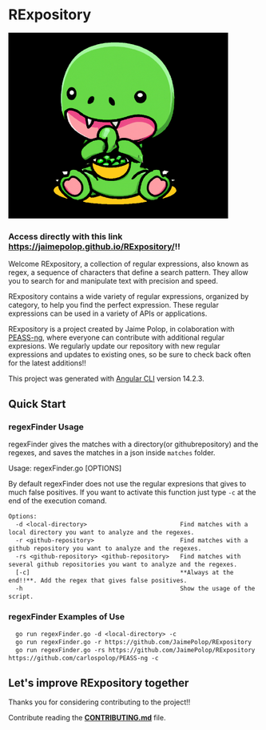 # RExpository

<img src="REx/src/assets/GreenRexPeas.png" width="440">

### Access directly with this link https://jaimepolop.github.io/RExpository/!!


Welcome RExpository, a collection of regular expressions, also known as regex, a sequence of characters that define a search pattern. They allow you to search for and manipulate text with precision and speed.

RExpository contains a wide variety of regular expressions, organized by category, to help you find the perfect expression. These regular expressions can be used in a variety of APIs or applications.

RExpository is a project created by Jaime Polop, in colaboration with [PEASS-ng](https://github.com/carlospolop/PEASS-ng), where everyone can contribute with additional regular expresions. We regularly update our repository with new regular expressions and updates to existing ones, so be sure to check back often for the latest additions!! 


This project was generated with [Angular CLI](https://github.com/angular/angular-cli) version 14.2.3.

## Quick Start
### regexFinder Usage

regexFinder gives the matches with a directory(or githubrepository) and the regexes, and saves the matches in a json inside ```matches``` folder.

Usage: regexFinder.go [OPTIONS]

By default regexFinder does not use the regular expresions that gives to much false positives. If you want to activate this function just type ```-c``` at the end of the execution comand.
```
Options:
  -d <local-directory>                          Find matches with a local directory you want to analyze and the regexes.
  -r <github-repository>                        Find matches with a github repository you want to analyze and the regexes.
  -rs <github-repository> <github-repository>   Find matches with several github repositories you want to analyze and the regexes.
  [-c]                                          **Always at the end!!**. Add the regex that gives false positives.
  -h                                            Show the usage of the script. 
```

### regexFinder Examples of Use

```
  go run regexFinder.go -d <local-directory> -c
  go run regexFinder.go -r https://github.com/JaimePolop/RExpository
  go run regexFinder.go -rs https://github.com/JaimePolop/RExpository https://github.com/carlospolop/PEASS-ng -c
```


## Let's improve RExpository together

Thanks you for considering contributing to the project!!

Contribute reading the **[CONTRIBUTING.md](https://github.com/JaimePolop/RExpository/blob/main/CONTRIBUTING.md)** file.
